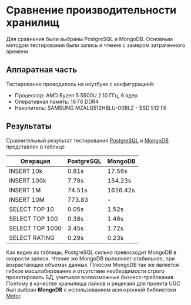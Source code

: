 # Сравнение производительности хранилищ
Для сравнения были выбраны PostgreSQL и MongoDB. Основным методом тестирования были запись и чтение с замером затраченного времени.


## Аппаратная часть
Тестирование проводилось на ноутбуке с конфигурацией:
- Процессор: AMD Ryzen 5 5500U 2.10 ГГц, 6 ядер
- Оперативная память: 16 Гб DDR4
- Накопитель: SAMSUNG MZALQ512HBLU-00BL2 - SSD 512 Гб

## Результаты
Сравнительный результат тестирования [PostgreSQL](./Postgres/README.MD) и [MongoDB](./Mongo/README.MD) представлен в таблице

Операция        | PostgreSQL  | MongoDB     |
----------------|-------------| ----------- |
INSERT 10k      | 0.81s       | 17.56s      |
INSERT 100k     | 7.78s       | 154.23s     |
INSERT 1M       | 74.51s      | 1616.42s    |
INSERT 10M      | 773.83      | -           |
SELECT TOP 10   | 0.05s       | 1.52s       |
SELECT TOP 100  | 0.38s       | 1.46s       |
SELECT TOP 1000 | 3.45s       | 1.72s       |
SELECT RATING   | 0.29s       | 0.23s       |


Как видно из таблицы, PostgreSQL сильно превосходит MongoDB в скорости записи. Чтение же MongoDB выполняет стабильнее, при возрастающих объемах данных. Плюсом MongoDB так же является гибкое масштабирование и отсутствие необходимости строго проектировать БД, учитывая всевозможные бизнесс-требования. Поэтому в качестве хранилища лайков и рецензий для проекта UGC был выбран **MongoDB** с использованием асинхронной библиотеки [Motor](https://motor.readthedocs.io/en/stable/).